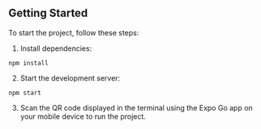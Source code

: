 ## Getting Started

To start the project, follow these steps:

1. Install dependencies:

```
npm install
```

2. Start the development server:

```
npm start
```

3. Scan the QR code displayed in the terminal using the Expo Go app on your mobile device to run the project.
